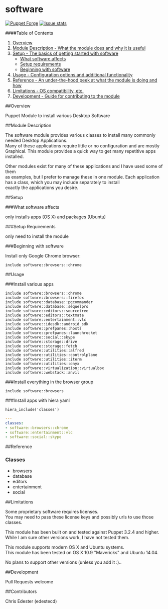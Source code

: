 software
=============

[![Puppet Forge](http://img.shields.io/puppetforge/v/edestecd/software.svg)](https://forge.puppetlabs.com/edestecd/software)
[![Issue stats](http://issuestats.com/github/edestecd/puppet-software/badge/pr?style=flat)](http://issuestats.com/github/edestecd/puppet-software)

####Table of Contents

1. [Overview](#overview)
2. [Module Description - What the module does and why it is useful](#module-description)
3. [Setup - The basics of getting started with software](#setup)
    * [What software affects](#what-software-affects)
    * [Setup requirements](#setup-requirements)
    * [Beginning with software](#beginning-with-software)
4. [Usage - Configuration options and additional functionality](#usage)
5. [Reference - An under-the-hood peek at what the module is doing and how](#reference)
5. [Limitations - OS compatibility, etc.](#limitations)
6. [Development - Guide for contributing to the module](#development)

##Overview

Puppet Module to install various Desktop Software

##Module Description

The software module provides various classes to install many commonly needed Desktop Applications.  
Many of these applications require little or no configuration and are mostly Graphical.
This module provides a quick way to get many repetitive apps installed.

Other modules exist for many of these applications and I have used some of them  
as examples, but I prefer to manage these in one module.
Each application has a class, which you may include separately to install  
exactly the applications you desire.

##Setup

###What software affects

only installs apps (OS X) and packages (Ubuntu)

###Setup Requirements

only need to install the module

###Beginning with software

Install only Google Chrome browser:

```puppet
include software::browsers::chrome
```

##Usage

###Install various apps

```puppet
include software::browsers::chrome
include software::browsers::firefox
include software::database::pgcommander
include software::database::sequelpro
include software::editors::sourcetree
include software::editors::textmate
include software::entertainment::vlc
include software::idesdk::android_sdk
include software::prefpanes::hosts
include software::prefpanes::launchrocket
include software::social::skype
include software::storage::drive
include software::storage::fetch
include software::utilities::alfred
include software::utilities::controlplane
include software::utilities::iterm
include software::utilities::onyx
include software::virtualization::virtualbox
include software::webstack::anvil
```

###Install everything in the browser group

```puppet
include software::browsers
```

###Install apps with hiera yaml

```puppet
hiera_include('classes')
```
```yaml
---
classes:
- software::browsers::chrome
- software::entertainment::vlc
- software::social::skype
```

##Reference

### Classes

* browsers
* database
* editors
* entertainment
* social

##Limitations

Some proprietary software requires licenses.  
You may need to pass these license keys and possibly urls to use those classes.

This module has been built on and tested against Puppet 3.2.4 and higher.  
While I am sure other versions work, I have not tested them.

This module supports modern OS X and Ubuntu systems.  
This module has been tested on OS X 10.9 "Mavericks" and Ubuntu 14.04.

No plans to support other versions (unless you add it :)..

##Development

Pull Requests welcome

##Contributors

Chris Edester (edestecd)
